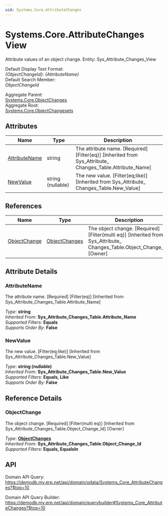 ```yaml
---
uid: Systems.Core.AttributeChanges
---
```

# Systems.Core.AttributeChanges View

Attribute values of an object change. Entity: Sys_Attribute_Changes_View

Default Display Text Format:  
_{ObjectChangeId}: {AttributeName}_  
Default Search Member:  
_ObjectChangeId_  

Aggregate Parent:  
[Systems.Core.ObjectChanges](Systems.Core.ObjectChanges.md)  
Aggregate Root:  
[Systems.Core.ObjectChangesets](Systems.Core.ObjectChangesets.md)  

## Attributes

| Name | Type | Description |
| ---- | ---- | --- |
| [AttributeName](Systems.Core.AttributeChanges.md#attributename) | string | The attribute name. [Required] [Filter(eq)] [Inherited from Sys_Attribute_<br />Changes_Table.Attribute_Name] 
| [NewValue](Systems.Core.AttributeChanges.md#newvalue) | string (nullable) | The new value. [Filter(eq;like)] [Inherited from Sys_Attribute_<br />Changes_Table.New_Value] 

## References

| Name | Type | Description |
| ---- | ---- | --- |
| [ObjectChange](Systems.Core.AttributeChanges.md#objectchange) | [ObjectChanges](Systems.Core.ObjectChanges.md) | The object change. [Required] [Filter(multi eq)] [Inherited from Sys_Attribute_<br />Changes_Table.Object_Change_Id] [Owner] |


## Attribute Details

### AttributeName

The attribute name. [Required] [Filter(eq)] [Inherited from Sys_Attribute_Changes_Table.Attribute_Name]

_Type_: **string**  
_Inherited From_: **Sys_Attribute_Changes_Table.Attribute_Name**  
_Supported Filters_: **Equals**  
_Supports Order By_: **False**  

### NewValue

The new value. [Filter(eq;like)] [Inherited from Sys_Attribute_Changes_Table.New_Value]

_Type_: **string (nullable)**  
_Inherited From_: **Sys_Attribute_Changes_Table.New_Value**  
_Supported Filters_: **Equals, Like**  
_Supports Order By_: **False**  


## Reference Details

### ObjectChange

The object change. [Required] [Filter(multi eq)] [Inherited from Sys_Attribute_Changes_Table.Object_Change_Id] [Owner]

_Type_: **[ObjectChanges](Systems.Core.ObjectChanges.md)**  
_Inherited From_: **Sys_Attribute_Changes_Table.Object_Change_Id**  
_Supported Filters_: **Equals, EqualsIn**  


## API

Domain API Query:
<https://demodb.my.erp.net/api/domain/odata/Systems_Core_AttributeChanges?$top=10>

Domain API Query Builder:
<https://demodb.my.erp.net/api/domain/querybuilder#Systems_Core_AttributeChanges?$top=10>

